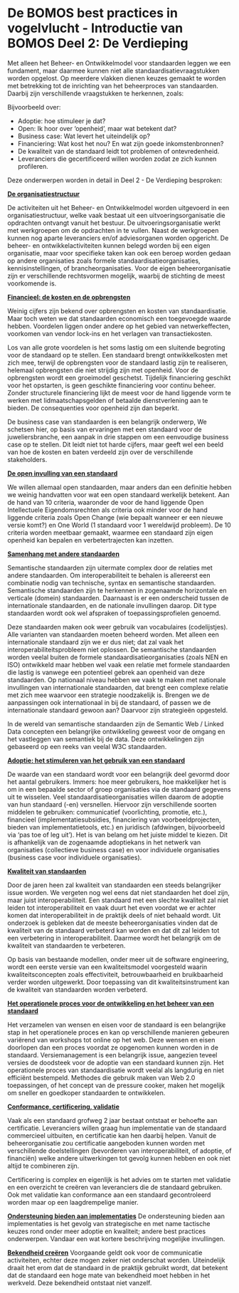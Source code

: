 # De BOMOS best practices in vogelvlucht - Introductie van BOMOS Deel 2: De Verdieping

Met alleen het Beheer- en Ontwikkelmodel voor standaarden leggen we
een fundament, maar daarmee kunnen niet alle standaardisatievraagstukken
worden opgelost. Op meerdere vlakken dienen keuzes gemaakt te worden
met betrekking tot de inrichting van het beheerproces van standaarden.
Daarbij zijn verschillende vraagstukken te herkennen, zoals:

Bijvoorbeeld over:

* Adoptie: hoe stimuleer je dat?
* Open: Ik hoor over ‘openheid’, maar wat betekent dat?
* Business case: Wat levert het uiteindelijk op?
* Financiering: Wat kost het nou? En wat zijn goede inkomstenbronnen?  
* De kwaliteit van de standaard leidt tot problemen of ontevredenheid.
* Leveranciers die gecertificeerd willen worden zodat ze zich kunnen profileren.

Deze onderwerpen worden in detail in Deel 2 - De Verdieping besproken:

**[De organisatiestructuur](https://logius-standaarden.github.io/BOMOS-Verdieping/index.html#de-ontwikkel-en-beheerorganisatie-activiteit-governance)**

De activiteiten uit het Beheer- en Ontwikkelmodel worden uitgevoerd in
een organisatiestructuur, welke vaak bestaat uit een
uitvoeringsorganisatie die opdrachten ontvangt vanuit het bestuur. De
uitvoeringsorganisatie werkt met werkgroepen om de opdrachten in te
vullen. Naast de werkgroepen kunnen nog aparte leveranciers en/of
adviesorganen worden opgericht. De beheer- en ontwikkelactiviteiten
kunnen belegd worden bij een eigen organisatie, maar voor specifieke
taken kan ook een beroep worden gedaan op andere organisaties zoals
formele standaardisatieorganisaties, kennisinstellingen, of
brancheorganisaties. Voor de eigen beheerorganisatie zijn er
verschillende rechtsvormen mogelijk, waarbij de stichting de meest
voorkomende is.

**[Financieel: de kosten en de opbrengsten](https://logius-standaarden.github.io/BOMOS-Verdieping/index.html#de-kosten-en-de-opbrengsten-activiteit-financien)**

Weinig cijfers zijn bekend over opbrengsten en kosten van
standaardisatie. Maar toch weten we dat standaarden economisch een
toegevoegde waarde hebben. Voordelen liggen onder andere op het gebied
van netwerkeffecten, voorkomen van vendor lock-ins en het verlagen van
transactiekosten.

Los van alle grote voordelen is het soms lastig om een sluitende
begroting voor de standaard op te stellen. Een standaard brengt
ontwikkelkosten met zich mee, terwijl de opbrengsten voor de standaard
lastig zijn te realiseren, helemaal opbrengsten die niet strijdig zijn
met openheid. Voor de opbrengsten wordt een groeimodel
geschetst. Tijdelijk financiering geschikt voor het opstarten, is geen
geschikte financiering voor continu beheer. Zonder structurele
financiering lijkt de meest voor de hand liggende vorm te werken met
lidmaatschapsgelden of betaalde dienstverlening aan te bieden. De
consequenties voor openheid zijn dan beperkt.

De business case van standaarden is een belangrijk onderwerp, We
schetsen hier, op basis van ervaringen met een standaard voor de
juweliersbranche, een aanpak in drie stappen om een eenvoudige
business case op te stellen. Dit leidt niet tot harde cijfers, maar
geeft wel een beeld van hoe de kosten en baten verdeeld zijn over de
verschillende stakeholders.

**[De open invulling van een standaard](https://logius-standaarden.github.io/BOMOS-Verdieping/index.html#de-open-invulling-van-een-standaard-activiteit-community)**

We willen allemaal open standaarden, maar anders dan een definitie
hebben we weinig handvatten voor wat een open standaard werkelijk
betekent. Aan de hand van 10 criteria, waaronder de voor de hand
liggende Open Intellectuele Eigendomsrechten als criteria ook minder
voor de hand liggende criteria zoals Open Change (wie bepaalt wanneer
er een nieuwe versie komt?) en One World (1 standaard voor 1
wereldwijd probleem). De 10 criteria worden meetbaar gemaakt, waarmee
een standaard zijn eigen openheid kan bepalen en verbetertrajecten kan
inzetten.

 **[Samenhang met andere standaarden](https://logius-standaarden.github.io/BOMOS-Verdieping/index.html#samenhang-met-andere-standaarden-activiteit-architectuur)**

Semantische standaarden zijn uitermate complex door de relaties met
andere standaarden. Om interoperabiliteit te behalen is allereerst een
combinatie nodig van technische, syntax en semantische
standaarden. Semantische standaarden zijn te herkennen in zogenaamde
horizontale en verticale (domein) standaarden. Daarnaast is er een
onderscheid tussen de internationale standaarden, en de nationale
invullingen daarop. Dit type standaarden wordt ook wel afspraken of
toepassingsprofielen genoemd.

Deze standaarden maken ook weer gebruik van vocabulaires
(codelijstjes). Alle varianten van standaarden moeten beheerd
worden. Met alleen een internationale standaard zijn we er dus niet;
dat zal vaak het interoperabiliteitsprobleem niet oplossen. De
semantische standaarden worden veelal buiten de formele
standaardisatieorganisaties (zoals NEN en ISO) ontwikkeld maar hebben
wel vaak een relatie met formele standaarden die lastig is vanwege een
potentieel gebrek aan openheid van deze standaarden. Op nationaal
niveau hebben we vaak te maken met nationale invullingen van
internationale standaarden, dat brengt een complexe relatie met zich
mee waarvoor een strategie noodzakelijk is. Brengen we de aanpassingen
ook internationaal in bij de standaard, of passen we de internationale
standaard gewoon aan? Daarvoor zijn strategieën opgesteld.

In de wereld van semantische standaarden zijn de Semantic Web / Linked Data concepten een belangrijke ontwikkeling geweest voor de omgang en het vastleggen van semantiek bij de data. Deze ontwikkelingen zijn gebaseerd op een reeks van veelal W3C standaarden.

**[Adoptie: het stimuleren van het gebruik van een standaard](https://logius-standaarden.github.io/BOMOS-Verdieping/index.html#stimuleren-van-het-gebruik-van-standaarden-activiteit-adoptie-erkenning)**

De waarde van een standaard wordt voor een belangrijk deel gevormd
door het aantal gebruikers. Immers: hoe meer gebruikers, hoe
makkelijker het is om in een bepaalde sector of groep organisaties via
de standaard gegevens uit te wisselen. Veel
standaardisatieorganisaties willen daarom de adoptie van hun standaard
(-en) versnellen. Hiervoor zijn verschillende soorten middelen te
gebruiken: communicatief (voorlichting, promotie, etc.), financieel
(implementatiesubsidies, financiering van voorbeeldprojecten, bieden
van implementatietools, etc.) en juridisch (afdwingen, bijvoorbeeld
via ‘pas toe of leg uit’). Het is van belang om het juiste middel te
kiezen. Dit is afhankelijk van de zogenaamde adoptiekans in het
netwerk van organisaties (collectieve business case) en voor
individuele organisaties (business case voor individuele
organisaties).

**[Kwaliteit van standaarden](https://logius-standaarden.github.io/BOMOS-Verdieping/index.html#kwaliteitsbeleid-en-benchmarking)**

Door de jaren heen zal kwaliteit van standaarden een steeds
belangrijker issue worden. We vergeten nog wel eens dat niet
standaarden het doel zijn, maar juist interoperabiliteit. Een
standaard met een slechte kwaliteit zal niet leiden tot
interoperabiliteit en vaak duurt het even voordat we er achter komen
dat interoperabiliteit in de praktijk deels of niet behaald wordt. Uit
onderzoek is gebleken dat de meeste beheerorganisaties vinden dat de
kwaliteit van de standaard verbeterd kan worden en dat dit zal leiden
tot een verbetering in interoperabiliteit. Daarmee wordt het
belangrijk om de kwaliteit van standaarden te verbeteren.

Op basis van bestaande modellen, onder meer uit de software
engineering, wordt een eerste versie van een kwaliteitsmodel
voorgesteld waarin kwaliteitsconcepten zoals effectiviteit,
betrouwbaarheid en bruikbaarheid verder worden uitgewerkt. Door
toepassing van dit kwaliteitsinstrument kan de kwaliteit van
standaarden worden verbeterd.

 **[Het operationele proces voor de ontwikkeling en het beheer van een standaard](https://logius-standaarden.github.io/BOMOS-Verdieping/index.html#proces-voor-de-ontwikkeling-en-het-beheer-van-een-standaard-hoofdactiviteit-operationeel)**

Het verzamelen van wensen en eisen voor de standaard is een
belangrijke stap in het operationele proces en kan op verschillende
manieren gebeuren variërend van workshops tot online op het web. Deze
wensen en eisen doorlopen dan een proces voordat ze opgenomen kunnen
worden in de standaard. Versiemanagement is een belangrijk issue,
aangezien teveel versies de doodsteek voor de adoptie van een
standaard kunnen zijn. Het operationele proces van standaardisatie
wordt veelal als langdurig en niet efficiënt bestempeld. Methodes die
gebruik maken van Web 2.0 toepassingen, of het concept van de pressure
cooker, maken het mogelijk om sneller en goedkoper standaarden te
ontwikkelen.

**[Conformance, certificering, validatie](https://logius-standaarden.github.io/BOMOS-Verdieping/index.html#kwaliteit-van-implementaties_sectie)**

Vaak als een standaard grofweg 2 jaar bestaat ontstaat er behoefte aan
certificatie. Leveranciers willen graag hun implementatie van de
standaard commercieel uitbuiten, en certificatie kan hen daarbij
helpen. Vanuit de beheerorganisatie zou certificatie aangeboden kunnen
worden met verschillende doelstellingen (bevorderen van
interoperabiliteit, of adoptie, of financiën) welke andere
uitwerkingen tot gevolg kunnen hebben en ook niet altijd te combineren
zijn.

Certificering is complex en eigenlijk is het advies om te starten met
validatie en een overzicht te creëren van leveranciers die de
standaard gebruiken. Ook met validatie kan conformance aan een
standaard gecontroleerd worden maar op een laagdrempelige manier.

**[Ondersteuning bieden aan implementaties](https://logius-standaarden.github.io/BOMOS-Verdieping/index.html#implementatie-ondersteuning)**
De ondersteuning bieden aan implementaties is het gevolg van strategische en met name tactische keuzes rond onder meer adoptie en kwaliteit; andere best practices onderwerpen.
Vandaar een wat kortere beschrijving mogelijke invullingen.

**[Bekendheid creëren](https://logius-standaarden.github.io/BOMOS-Verdieping/index.html#communicatie-bekendheid-creeren)**
Voorgaande geldt ook voor de communicatie activiteiten, echter deze mogen zeker niet onderschat worden. Uiteindelijk draait het erom dat de standaard in de praktijk gebruikt wordt, dat betekent dat de standaard een hoge mate van bekendheid moet hebben in het werkveld. Deze bekendheid ontstaat niet vanzelf.

